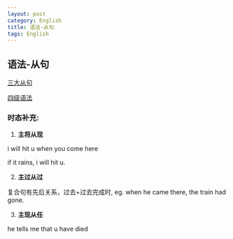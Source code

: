 ```yaml
---
layout: post
category: English
title: 语法-从句
tags: English
---
```


## 语法-从句

[三大从句](https://mm.edrawsoft.cn/template/39526)

[四级语法](https://mm.edrawsoft.cn/template/57209)

### 时态补充: 

1. **主将从现**

i will hit u when you come here

if it rains, i will hit u.

2. **主过从过**

复合句有先后关系，过去+过去完成时, eg. when he came there, the train had gone.

3. **主现从任**

he tells me that u have died

